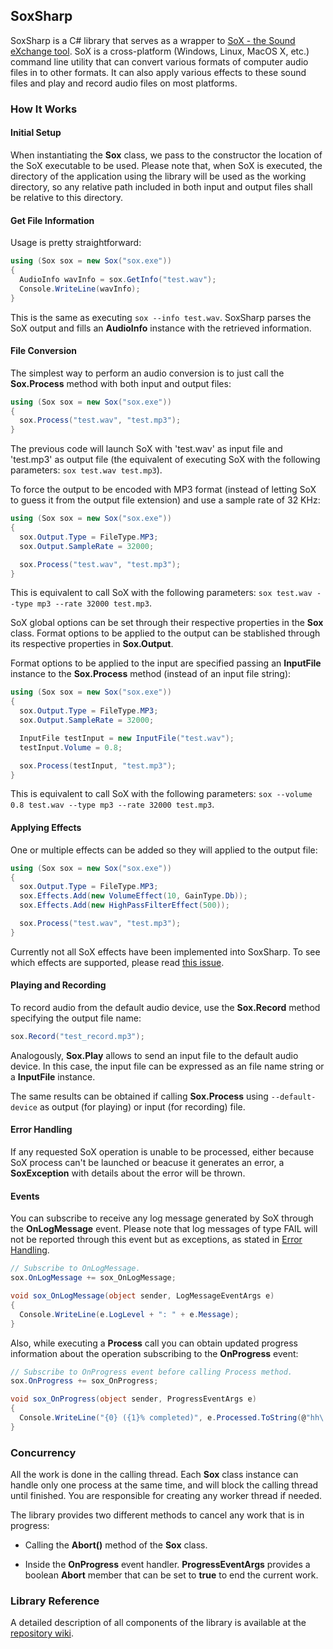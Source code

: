 ## SoxSharp

SoxSharp is a C# library that serves as a wrapper to [SoX - the Sound eXchange tool](http://sox.sourceforge.net/).
SoX is a cross-platform (Windows, Linux, MacOS X, etc.) command line utility that can convert various formats of computer audio files in to other formats. It can also apply various effects to these sound files and play and record audio files on most platforms.


### How It Works

#### Initial Setup

When instantiating the **Sox** class, we pass to the constructor the location of the SoX executable to be used. Please note that, when SoX is executed, the directory of the application using the library will be used as the working directory, so any relative path included in both input and output files shall be relative to this directory.


#### Get File Information

Usage is pretty straightforward:

```cs
using (Sox sox = new Sox("sox.exe"))
{
  AudioInfo wavInfo = sox.GetInfo("test.wav");
  Console.WriteLine(wavInfo);
}
```

This is the same as executing `sox --info test.wav`. SoxSharp parses the SoX output and fills an **AudioInfo** instance with the retrieved information.


#### File Conversion

The simplest way to perform an audio conversion is to just call the **Sox.Process** method with both input and output files:

```cs
using (Sox sox = new Sox("sox.exe"))
{
  sox.Process("test.wav", "test.mp3");
}
```

The previous code will launch SoX with 'test.wav' as input file and 'test.mp3' as output file (the equivalent of executing SoX with the following parameters: `sox test.wav test.mp3`). 

To force the output to be encoded with MP3 format (instead of letting SoX to guess it from the output file extension) and use a sample rate of 32 KHz:

```cs
using (Sox sox = new Sox("sox.exe"))
{
  sox.Output.Type = FileType.MP3;
  sox.Output.SampleRate = 32000;

  sox.Process("test.wav", "test.mp3");
}
```

This is equivalent to call SoX with the following parameters: `sox test.wav --type mp3 --rate 32000 test.mp3`.

SoX global options can be set through their respective properties in the **Sox** class. Format options to be applied to the output can be stablished through its respective properties in **Sox.Output**.

Format options to be applied to the input are specified passing an **InputFile** instance to the **Sox.Process** method (instead of an input file string):

```cs
using (Sox sox = new Sox("sox.exe"))
{
  sox.Output.Type = FileType.MP3;
  sox.Output.SampleRate = 32000;

  InputFile testInput = new InputFile("test.wav");
  testInput.Volume = 0.8;

  sox.Process(testInput, "test.mp3");
}
```

This is equivalent to call SoX with the following parameters: `sox --volume 0.8 test.wav --type mp3 --rate 32000 test.mp3`.


#### Applying Effects

One or multiple effects can be added so they will applied to the output file:

```cs
using (Sox sox = new Sox("sox.exe"))
{
  sox.Output.Type = FileType.MP3;
  sox.Effects.Add(new VolumeEffect(10, GainType.Db));
  sox.Effects.Add(new HighPassFilterEffect(500));

  sox.Process("test.wav", "test.mp3");
}
```

Currently not all SoX effects have been implemented into SoxSharp. To see which effects are supported, please read [this issue](https://github.com/igece/SoxSharp/issues/1).


#### Playing and Recording

To record audio from the default audio device, use the **Sox.Record** method specifying the output file name:

```cs
sox.Record("test_record.mp3");
```

Analogously, **Sox.Play** allows to send an input file to the default audio device. In this case, the input file can be expressed as an file name string or a **InputFile** instance.

The same results can be obtained if calling **Sox.Process** using `--default-device` as output (for playing) or input (for recording) file.


#### Error Handling

If any requested SoX operation is unable to be processed, either because SoX process can't be launched or beacuse it generates an error, a **SoxException** with details about the error will be thrown.


#### Events

You can subscribe to receive any log message generated by SoX through the **OnLogMessage** event. Please note that log messages of type FAIL will not be reported through this event but as exceptions, as stated in [Error Handling](#error-handling).

```cs
// Subscribe to OnLogMessage.
sox.OnLogMessage += sox_OnLogMessage;

void sox_OnLogMessage(object sender, LogMessageEventArgs e)
{
  Console.WriteLine(e.LogLevel + ": " + e.Message);
}
```

Also, while executing a **Process** call you can obtain updated progress information about the operation subscribing to the **OnProgress** event:

```cs
// Subscribe to OnProgress event before calling Process method.
sox.OnProgress += sox_OnProgress;

void sox_OnProgress(object sender, ProgressEventArgs e)
{
  Console.WriteLine("{0} ({1}% completed)", e.Processed.ToString(@"hh\:mm\:ss\.ff"), e.Progress);
}
```


### Concurrency

All the work is done in the calling thread. Each **Sox** class instance can handle only one process at the same time, and will block the calling thread until finished. You are responsible for creating any worker thread if needed. 

The library provides two different methods to cancel any work that is in progress:

* Calling the **Abort()** method of the **Sox** class. 

* Inside the **OnProgress** event handler. **ProgressEventArgs** provides a boolean **Abort** member that can be set to **true** to end the current work.


### Library Reference

A detailed description of all components of the library is available at the [repository wiki](https://github.com/igece/SoxSharp/wiki/Reference-Guide). 


